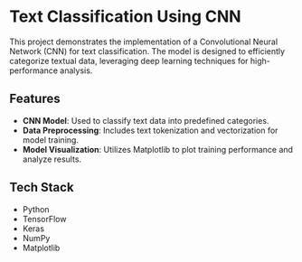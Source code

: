 # Text Classification Using CNN

This project demonstrates the implementation of a Convolutional Neural Network (CNN) for text classification. The model is designed to efficiently categorize textual data, leveraging deep learning techniques for high-performance analysis.

## Features
- **CNN Model**: Used to classify text data into predefined categories.
- **Data Preprocessing**: Includes text tokenization and vectorization for model training.
- **Model Visualization**: Utilizes Matplotlib to plot training performance and analyze results.
  
## Tech Stack
- Python
- TensorFlow
- Keras
- NumPy
- Matplotlib
